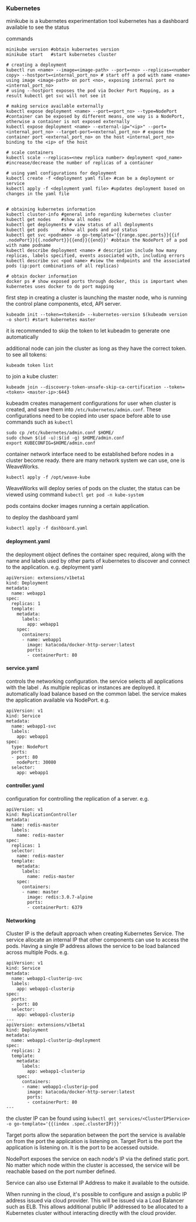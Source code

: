 ### Kubernetes

minikube is a kubernetes experimentation tool
kubernetes has a dashboard available to see the status

commands
```
minikube version #obtain kubernetes version
minikube start   #start kubernetes cluster

# creating a deployment
kubectl run <name> --image=<image-path> --port=<no> --replicas=<number copy> --hostport=<internal_port_no> # start off a pod with name <name> using image <image-path> on port <no>, exposing internal port no <internal_port_no>
# using --hostport exposes the pod via Docker Port Mapping, as a result kubectl get svc will not see it

# making service available externally
kubectl expose deployment <name> --port=<port_no> --type=NodePort #container can be exposed by different means, one way is a NodePort, otherwise a container is not exposed externally
kubectl expose deployment <name> --external-ip="<ip>" --port=<internal_port_no> --target-port=<external_port_no> # expose the container port <external_port_no> on the host <internal_port_no> binding to the <ip> of the host

# scale containers
kubectl scale --replicas=<new replica number> deployment <pod_name> #increase/decrease the number of replicas of a container

# using yaml configurations for deployment
kubectl create -f <deployment yaml file> #can be a deployment or service
kubectl apply -f <deployment yaml file> #updates deployment based on changes in the yaml file


# obtaining kubernetes information
kubectl cluster-info #general info regarding kubernetes cluster
kubectl get nodes    #show all nodes
kubectl get deployments # view status of all deployments
kubectl get pods     #show all pods and pod status
kubectl get svc <podname> -o go-template='{{range.spec.ports}}{{if .nodePort}}{{.nodePort}}{{end}}{{end}}' #obtain the NodePort of a pod with name podname
kubectl describe deployment <name> # description include how many replicas, labels specified, events associated with, including errors
kubectl describe svc <pod name> #view the endpoints and the associated pods (ip:port combinations of all replicas)

# obtain docker information
docker ps # show exposed ports through docker, this is important when kubernetes uses docker to do port mapping
```

first step in creating a cluster is launching the master node, who is running the control plane components, etcd, API server.

```
kubeadm init --token=<tokenid> --kubernetes-version $(kubeadm version -o short) #start kubernetes master
```

it is recommended to skip the token to let kubeadm to generate one automatically

additional node can join the cluster as long as they have the correct token. to see all tokens:

```
kubeadm token list
```

to join a kube cluster:

```
kubeadm join --discovery-token-unsafe-skip-ca-certification --token=<token> <master-ip>:6443
```

kubeadm creates management configurations for user when cluster is created, and save them into `/etc/kubernetes/admin.conf`. These configurations need to be copied into user space before able to use commands such as `kubectl`

```
sudo cp /etc/kubernetes/admin.conf $HOME/
sudo chown $(id -u):$(id -g) $HOME/admin.conf
export KUBECONFIG=$HOME/admin.conf
```

container network interface need to be established before nodes in a cluster become ready. there are many network system we can use, one is WeaveWorks.

```
kubectl apply -f /opt/weave-kube
```

WeaveWorks will deploy series of pods on the cluster, the status can be viewed using command `kubectl get pod -n kube-system`

pods contains docker images running a certain application.

to deploy the dashboard yaml

```
kubectl apply -f dashboard.yaml
```

#### deployment.yaml
the deployment object defines the container spec required, along with the name and labels used by other parts of kubernetes to discover and connect to the application. e.g. deployment yaml

```
apiVersion: extensions/v1beta1
kind: Deployment
metadata:
  name: webapp1
spec:
  replicas: 1
  template:
    metadata:
      labels:
        app: webapp1
    spec:
      containers:
      - name: webapp1
        image: katacoda/docker-http-server:latest
        ports:
        - containerPort: 80
```

#### service.yaml
controls the networking configuration. the service selects all applications with the label <name>. As multiple replicas or instances are deployed. it automatically load balance based on the common label. the service makes the application available via NodePort. e.g.
  
```
apiVersion: v1
kind: Service
metadata:
  name: webapp1-svc
  labels:
    app: webapp1
spec:
  type: NodePort
  ports:
  - port: 80
    nodePort: 30080
  selector:
    app: webapp1
```

#### controller.yaml
configuration for controlling the replication of a server. e.g.

```
apiVersion: v1
kind: ReplicationController
metadata:
  name: redis-master
  labels:
    name: redis-master
spec:
  replicas: 1
  selector:
    name: redis-master
  template:
    metadata:
      labels:
        name: redis-master
    spec:
      containers:
      - name: master
        image: redis:3.0.7-alpine
        ports:
        - containerPort: 6379
```

#### Networking
Cluster IP is the default approach when creating Kubernetes Service. The service allocate an internal IP that other components can use to access the pods. Having a single IP address allows the service to be load balanced across multiple Pods. e.g.

```
apiVersion: v1
kind: Service
metadata:
  name: webapp1-clusterip-svc
  labels:
    app: webapp1-clusterip
spec:
  ports:
  - port: 80
  selector:
    app: webapp1-clusterip
---
apiVersion: extensions/v1beta1
kind: Deployment
metadata:
  name: webapp1-clusterip-deployment
spec:
  replicas: 2
  template:
    metadata:
      labels:
        app: webapp1-clusterip
    spec:
      containers:
      - name: webapp1-clusterip-pod
        image: katacoda/docker-http-server:latest
        ports:
        - containerPort: 80
---
```

the cluster IP can be found using `kubectl get services/<ClusterIPService> -o go-template='{{(index .spec.clusterIP)}}'`

Target ports allow the separation between the port the service is available on from the port the application is listening on. Target Port is the port the application is listening on. It is the port to be accessed outside.

NodePort exposes the service on each node's IP via the defined static port. No matter which node within the cluster is accessed, the service will be reachable based on the port number defined.

Service can also use External IP Address to make it available to the outside.

When running in the cloud, it's possible to configure and assign a public IP address issued via cloud provider. This will be issued via a Load Balancer such as ELB. This allows additional public IP addressed to be allocated to a Kubernetes cluster without interacting directly with the cloud provider.

